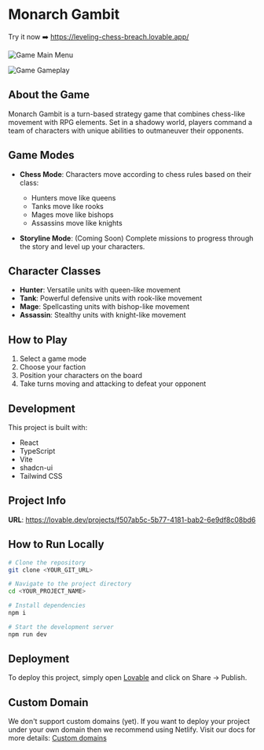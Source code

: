 
# Monarch Gambit
Try it now ➡️ https://leveling-chess-breach.lovable.app/

![Game Main Menu](public/lovable-uploads/12922396-b5bd-4042-9a18-b10dade7fccc.png)

![Game Gameplay](public/lovable-uploads/96edd7bd-0a2f-4d85-86b2-7c34cd1bbdbd.png)

## About the Game

Monarch Gambit is a turn-based strategy game that combines chess-like movement with RPG elements. Set in a shadowy world, players command a team of characters with unique abilities to outmaneuver their opponents.

## Game Modes

- **Chess Mode**: Characters move according to chess rules based on their class:
  - Hunters move like queens
  - Tanks move like rooks
  - Mages move like bishops
  - Assassins move like knights

- **Storyline Mode**: (Coming Soon) Complete missions to progress through the story and level up your characters.

## Character Classes

- **Hunter**: Versatile units with queen-like movement
- **Tank**: Powerful defensive units with rook-like movement
- **Mage**: Spellcasting units with bishop-like movement
- **Assassin**: Stealthy units with knight-like movement

## How to Play

1. Select a game mode
2. Choose your faction
3. Position your characters on the board
4. Take turns moving and attacking to defeat your opponent

## Development

This project is built with:

- React
- TypeScript
- Vite
- shadcn-ui
- Tailwind CSS

## Project Info

**URL**: https://lovable.dev/projects/f507ab5c-5b77-4181-bab2-6e9df8c08bd6

## How to Run Locally

```sh
# Clone the repository
git clone <YOUR_GIT_URL>

# Navigate to the project directory
cd <YOUR_PROJECT_NAME>

# Install dependencies
npm i

# Start the development server
npm run dev
```

## Deployment

To deploy this project, simply open [Lovable](https://lovable.dev/projects/f507ab5c-5b77-4181-bab2-6e9df8c08bd6) and click on Share -> Publish.

## Custom Domain

We don't support custom domains (yet). If you want to deploy your project under your own domain then we recommend using Netlify. Visit our docs for more details: [Custom domains](https://docs.lovable.dev/tips-tricks/custom-domain/)
